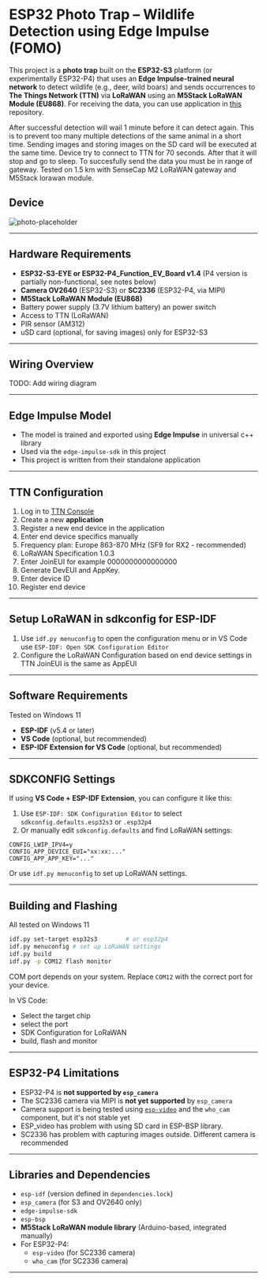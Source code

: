 # ESP32 Photo Trap – Wildlife Detection using Edge Impulse (FOMO)

This project is a **photo trap** built on the **ESP32-S3** platform (or experimentally ESP32-P4) that uses an **Edge Impulse-trained neural network** to detect wildlife (e.g., deer, wild boars) and sends occurrences to **The Things Network (TTN)** via **LoRaWAN** using an **M5Stack LoRaWAN Module (EU868)**. For receiving the data, you can use application in [this](INSERT-LINK-HERE) repository.

After successful detection will wail 1 minute before it can detect again. This is to prevent too many multiple detections of the same animal in a short time. Sending images and storing images on the SD card will be executed at the same time. Device try to connect to TTN for 70 seconds. After that it will stop and go to sleep. To succesfully send the data you must be in range of gateway. Tested on 1.5 km with SenseCap M2 LoRaWAN gateway and M5Stack lorawan module.

## Device
![photo-placeholder](INSERT-IMAGE-HERE.png)

---

## Hardware Requirements

- **ESP32-S3-EYE or ESP32-P4_Function_EV_Board v1.4** (P4 version is partially non-functional, see notes below)
- **Camera OV2640** (ESP32-S3) or **SC2336** (ESP32-P4, via MIPI)
- **M5Stack LoRaWAN Module (EU868)**
- Battery power supply (3.7V lithium battery) an power switch
- Access to TTN (LoRaWAN)
- PIR sensor (AM312)
- uSD card (optional, for saving images) only for ESP32-S3

---

## Wiring Overview

TODO: Add wiring diagram

---

## Edge Impulse Model

- The model is trained and exported using **Edge Impulse** in universal c++ library
- Used via the `edge-impulse-sdk` in this project
- This project is written from their standalone application

---

## TTN Configuration

1. Log in to [TTN Console](https://console.thethingsnetwork.org/)
2. Create a new **application**
3. Register a new end device in the application 
4. Enter end device specifics manually
5. Frequency plan: Europe 863-870 MHz (SF9 for RX2 - recommended)
6. LoRaWAN Specification 1.0.3
7. Enter JoinEUI for example 0000000000000000
8. Generate DevEUI and AppKey.
9. Enter device ID
10. Register end device 

---

## Setup LoRaWAN in sdkconfig for ESP-IDF
1. Use `idf.py menuconfig` to open the configuration menu or in VS Code use `ESP-IDF: Open SDK Configuration Editor`
2. Configure the LoRaWAN Configuration based on end device settings in TTN JoinEUI is the same as AppEUI

---

## Software Requirements
Tested on Windows 11

- **ESP-IDF** (v5.4 or later)
- **VS Code** (optional, but recommended)
- **ESP-IDF Extension for VS Code** (optional, but recommended)

---

##  SDKCONFIG Settings

If using **VS Code + ESP-IDF Extension**, you can configure it like this:

1. Use `ESP-IDF: SDK Configuration Editor` to select `sdkconfig.defaults.esp32s3` or `.esp32p4`
2. Or manually edit `sdkconfig.defaults` and find LoRaWAN settings:

```
CONFIG_LWIP_IPV4=y
CONFIG_APP_DEVICE_EUI="xx:xx:..."
CONFIG_APP_APP_KEY="..."
```

Or use `idf.py menuconfig` to set up LoRaWAN settings.

---

## Building and Flashing

All tested on Windows 11

```bash
idf.py set-target esp32s3        # or esp32p4
idf.py menuconfig # set up LoRaWAN settings
idf.py build
idf.py -p COM12 flash monitor
```

COM port depends on your system. Replace `COM12` with the correct port for your device.

In VS Code:
- Select the target chip
- select the port
- SDK Configuration for LoRaWAN
- build, flash and monitor

---

## ESP32-P4 Limitations

- ESP32-P4 is **not supported by `esp_camera`**
- The SC2336 camera via MIPI is **not yet supported** by `esp_camera` 
- Camera support is being tested using [`esp-video`](https://github.com/espressif/esp-video) and the `who_cam` component, but it's not stable yet
- ESP_video has problem with using SD card in ESP-BSP library.
- SC2336 has problem with capturing images outside. Different camera is recommended

---

## Libraries and Dependencies

- `esp-idf` (version defined in `dependencies.lock`)
- `esp_camera` (for S3 and OV2640 only)
- `edge-impulse-sdk`
- `esp-bsp`
- **M5Stack LoRaWAN module library** (Arduino-based, integrated manually)
- For ESP32-P4:
  - `esp-video` (for SC2336 camera)
  - `who_cam` (for SC2336 camera)

---
